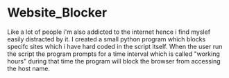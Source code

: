 # Website_Blocker
Like a lot of people i'm also addicted to the internet hence i find myslef easily distracted by it. I created a small python program which blocks specifc sites which i have hard coded in the script itself. When the user run the script the program prompts for a time interval which is called "working hours" during that time the program will block the browser from accessing the host name.
